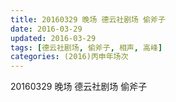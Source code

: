 ```yaml
---
title: 20160329 晚场 德云社剧场 偷斧子
date: 2016-03-29
updated: 2016-03-29
tags: [德云社剧场, 偷斧子, 相声, 高峰] 
categories: (2016)丙申年场次 
---
```

20160329 晚场 德云社剧场 偷斧子
